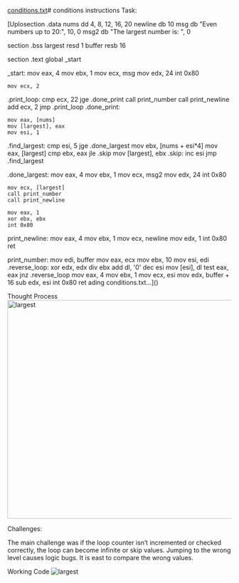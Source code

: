 [conditions.txt](https://github.com/user-attachments/files/21810796/conditions.txt)# conditions instructions
Task:

[Uplosection .data
    nums dd 4, 8, 12, 16, 20
    newline db 10
    msg db "Even numbers up to 20:", 10, 0
    msg2 db "The largest number is: ", 0

section .bss
    largest resd 1
    buffer resb 16

section .text
    global _start

_start:
    mov eax, 4
    mov ebx, 1
    mov ecx, msg
    mov edx, 24
    int 0x80

    mov ecx, 2
.print_loop:
    cmp ecx, 22
    jge .done_print
    call print_number
    call print_newline
    add ecx, 2
    jmp .print_loop
.done_print:

    mov eax, [nums]
    mov [largest], eax
    mov esi, 1
.find_largest:
    cmp esi, 5
    jge .done_largest
    mov ebx, [nums + esi*4]
    mov eax, [largest]
    cmp ebx, eax
    jle .skip
    mov [largest], ebx
.skip:
    inc esi
    jmp .find_largest

.done_largest:
    mov eax, 4
    mov ebx, 1
    mov ecx, msg2
    mov edx, 24
    int 0x80

    mov ecx, [largest]
    call print_number
    call print_newline

    mov eax, 1
    xor ebx, ebx
    int 0x80

print_newline:
    mov eax, 4
    mov ebx, 1
    mov ecx, newline
    mov edx, 1
    int 0x80
    ret

print_number:
    mov edi, buffer
    mov eax, ecx
    mov ebx, 10
    mov esi, edi
.reverse_loop:
    xor edx, edx
    div ebx
    add dl, '0'
    dec esi
    mov [esi], dl
    test eax, eax
    jnz .reverse_loop
    mov eax, 4
    mov ebx, 1
    mov ecx, esi
    mov edx, buffer + 16
    sub edx, esi
    int 0x80
    ret
ading conditions.txt…]()


Thought Process <img width="761" height="491" alt="largest" src="https://github.com/user-attachments/assets/a29e6498-3734-495b-b27d-84f0ea9b9629" />

Challenges: 

The main challenge was if the loop counter isn’t incremented or checked correctly, the loop can become infinite or skip values.
Jumping to the wrong level  causes logic bugs.
It is east to compare the wrong values.


Working Code ![largest](https://github.com/user-attachments/assets/0e9e1596-b4f3-4cf4-966f-b35f3d858a00)

